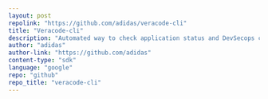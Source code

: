 ```yaml
---
layout: post
repolink: "https://github.com/adidas/veracode-cli"
title: "Veracode-cli"
description: "Automated way to check application status and DevSecops compliance."
author: "adidas"
author-link: "https://github.com/adidas"
content-type: "sdk"
language: "google"
repo: "github"
repo_title: "veracode-cli"
---
```

